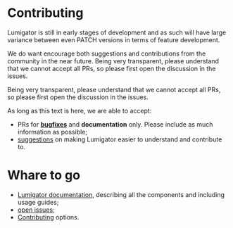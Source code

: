 # Contributing

Lumigator is still in early stages of development and as such will have
large variance between even PATCH versions in terms of feature development.

We do want encourage both suggestions and contributions from the community in the near future. Being very transparent, please understand that we cannot accept all PRs, so please first open the discussion in the issues.

Being very transparent, please understand that we cannot accept all PRs, so please first open the discussion in the issues.

As long as this text is here, we are able to accept:

* PRs for [**bugfixes**](https://github.com/mozilla-ai/lumigator/issues/new?assignees=&labels=bug&projects=&template=bug_report.md&title=%5BBUG%5D+) and **documentation** only. Please include as much information as possible;
* [suggestions](https://github.com/mozilla-ai/lumigator/issues/new?assignees=&labels=&projects=&template=feature_request.md&title=) on making Lumigator easier to understand and contribute to.


# Whare to go

* [Lumigator documentation](https://mozilla-ai.github.io/lumigator/), describing all the components and including usage guides;
* [open issues](https://github.com/mozilla-ai/lumigator/issues);
* [Contributing](https://github.com/mozilla-ai/lumigator/blob/19b9adefe4a78c42b784461d92b92838b9662564/CONTRIBUTING.md) options.
